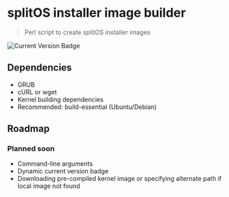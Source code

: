 # splitOS installer image builder
> Perl script to create splitOS installer images  

![Current Version Badge](https://img.shields.io/badge/current_version-v0.1.0-blue)

## Dependencies
- GRUB
- cURL or wget
- Kernel building dependencies
- Recommended: build-essential (Ubuntu/Debian)

## Roadmap

### Planned soon
- Command-line arguments
- Dynamic current version badge
- Downloading pre-compiled kernel image or specifying alternate path if local image not found